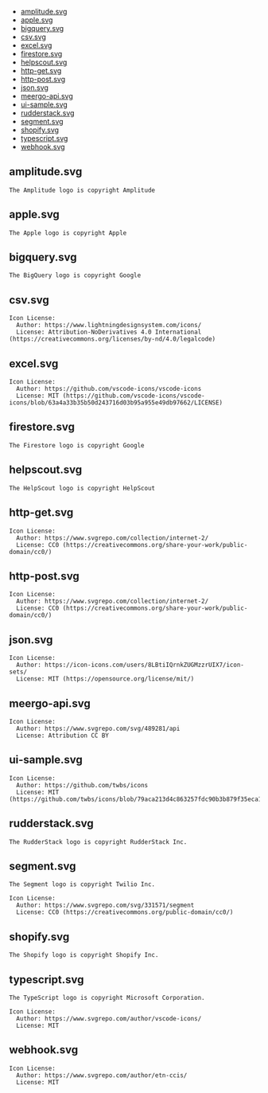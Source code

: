 - [amplitude.svg](#amplitudesvg)
- [apple.svg](#applesvg)
- [bigquery.svg](#bigquerysvg)
- [csv.svg](#csvsvg)
- [excel.svg](#excelsvg)
- [firestore.svg](#firestoresvg)
- [helpscout.svg](#helpscoutsvg)
- [http-get.svg](#http-getsvg)
- [http-post.svg](#http-postsvg)
- [json.svg](#jsonsvg)
- [meergo-api.svg](#meergo-apisvg)
- [ui-sample.svg](#ui-samplesvg)
- [rudderstack.svg](#rudderstacksvg)
- [segment.svg](#segmentsvg)
- [shopify.svg](#shopifysvg)
- [typescript.svg](#typescriptsvg)
- [webhook.svg](#webhooksvg)

## amplitude.svg

```
The Amplitude logo is copyright Amplitude
```

## apple.svg

```
The Apple logo is copyright Apple
```

## bigquery.svg

```
The BigQuery logo is copyright Google
```

## csv.svg

```
Icon License:
  Author: https://www.lightningdesignsystem.com/icons/
  License: Attribution-NoDerivatives 4.0 International (https://creativecommons.org/licenses/by-nd/4.0/legalcode)
```

## excel.svg

```
Icon License:
  Author: https://github.com/vscode-icons/vscode-icons
  License: MIT (https://github.com/vscode-icons/vscode-icons/blob/63a4a33b35b50d243716d03b95a955e49db97662/LICENSE)
```

## firestore.svg

```
The Firestore logo is copyright Google
```

## helpscout.svg

```
The HelpScout logo is copyright HelpScout
```

## http-get.svg

```
Icon License:
  Author: https://www.svgrepo.com/collection/internet-2/
  License: CC0 (https://creativecommons.org/share-your-work/public-domain/cc0/)
```

## http-post.svg

```
Icon License:
  Author: https://www.svgrepo.com/collection/internet-2/
  License: CC0 (https://creativecommons.org/share-your-work/public-domain/cc0/)
```

## json.svg

```
Icon License:
  Author: https://icon-icons.com/users/8LBtiIQrnkZUGMzzrUIX7/icon-sets/
  License: MIT (https://opensource.org/license/mit/)
```

## meergo-api.svg

```
Icon License:
  Author: https://www.svgrepo.com/svg/489281/api
  License: Attribution CC BY
```

## ui-sample.svg

```
Icon License:
  Author: https://github.com/twbs/icons
  License: MIT (https://github.com/twbs/icons/blob/79aca213d4c863257fdc90b3b879f35eca15a5e4/LICENSE)
```

## rudderstack.svg

```
The RudderStack logo is copyright RudderStack Inc.
```

## segment.svg

```
The Segment logo is copyright Twilio Inc.

Icon License:
  Author: https://www.svgrepo.com/svg/331571/segment
  License: CC0 (https://creativecommons.org/public-domain/cc0/)
```

## shopify.svg

```
The Shopify logo is copyright Shopify Inc.
```

## typescript.svg

```
The TypeScript logo is copyright Microsoft Corporation.

Icon License:
  Author: https://www.svgrepo.com/author/vscode-icons/
  License: MIT
```

## webhook.svg

```
Icon License:
  Author: https://www.svgrepo.com/author/etn-ccis/
  License: MIT
```
